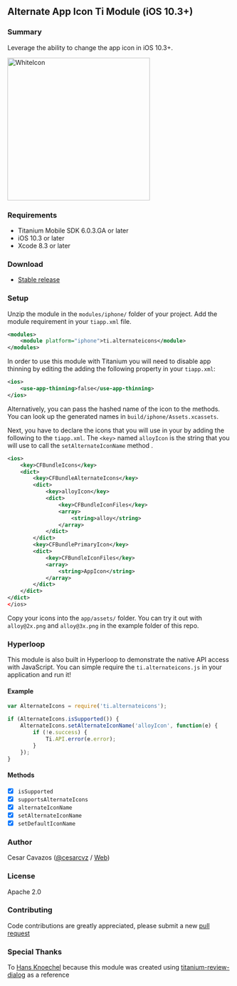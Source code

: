 ## Alternate App Icon Ti Module (iOS 10.3+)

### Summary

Leverage the ability to change the app icon in iOS 10.3+.

<img src="example/icons.gif" width="320" alt="WhiteIcon" />

### Requirements

  - Titanium Mobile SDK 6.0.3.GA or later
  - iOS 10.3 or later
  - Xcode 8.3 or later

### Download

  * [Stable release](https://github.com/ccavazos/titanium-alternate-icons/releases)

### Setup

Unzip the module in the `modules/iphone/` folder of your project.
Add the module requirement in your `tiapp.xml` file.

```xml
<modules>
    <module platform="iphone">ti.alternateicons</module>
</modules>
```

In order to use this module with Titanium you will need to disable app thinning by editing the adding the following property in your `tiapp.xml`:

```xml
<ios>
    <use-app-thinning>false</use-app-thinning>
</ios>
```

Alternatively, you can pass the hashed name of the icon to the methods. You can look up the generated names in `build/iphone/Assets.xcassets`.

Next, you have to declare the icons that you will use in your by adding the following to the `tiapp.xml`. The `<key>` named `alloyIcon` is the string that you will use to call the `set​Alternate​Icon​Name` method .

```xml
<ios>
	<key>CFBundleIcons</key>
	<dict>
		<key>CFBundleAlternateIcons</key>
		<dict>
			<key>alloyIcon</key>
			<dict>
				<key>CFBundleIconFiles</key>
				<array>
					<string>alloy</string>
				</array>
			</dict>
		</dict>
		<key>CFBundlePrimaryIcon</key>
		<dict>
			<key>CFBundleIconFiles</key>
			<array>
				<string>AppIcon</string>
			</array>
		</dict>
	</dict>
</dict>
</ios>
```

Copy your icons into the `app/assets/` folder. You can try it out with `alloy@2x.png` and `alloy@3x.png` in the example folder of this repo.

### Hyperloop

This module is also built in Hyperloop to demonstrate the native API access with JavaScript.
You can simple require the `ti.alternateicons.js` in your application and run it!

#### Example

```javascript
var AlternateIcons = require('ti.alternateicons');

if (AlternateIcons.isSupported()) {
    AlternateIcons.set​Alternate​Icon​Name('alloyIcon', function(e) {
        if (!e.success) {
            Ti.API.error(e.error);
        }
    });
}
```
#### Methods

- [x] `isSupported`
- [x] `supportsAlternateIcons`
- [x] `alternateIconName`
- [x] `set​Alternate​Icon​Name`
- [x] `setDefaultIconName`

### Author

Cesar Cavazos ([@cesarcvz](https://twitter.com/cesarcvz) / [Web](http://ccavazos.co))

### License

Apache 2.0

### Contributing

Code contributions are greatly appreciated, please submit a new [pull request](https://github.com/ccavazos/titanium-alternate-icons/pull/new/master)

### Special Thanks

To [Hans Knoechel](https://github.com/hansemannn) because this module was created using [titanium-review-dialog](https://github.com/hansemannn/titanium-review-dialog) as a reference
